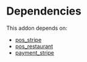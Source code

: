 # Dependencies

This addon depends on:

- [pos_stripe](https://github.com/bringout/oca-ocb-pos/tree/8917541b1d93899f66ac4c0d9e9531186b2d9d2d/odoo-bringout-oca-ocb-pos_stripe)
- [pos_restaurant](https://github.com/bringout/oca-ocb-pos/tree/8917541b1d93899f66ac4c0d9e9531186b2d9d2d/odoo-bringout-oca-ocb-pos_restaurant)
- [payment_stripe](../../odoo-bringout-oca-ocb-payment_stripe)
